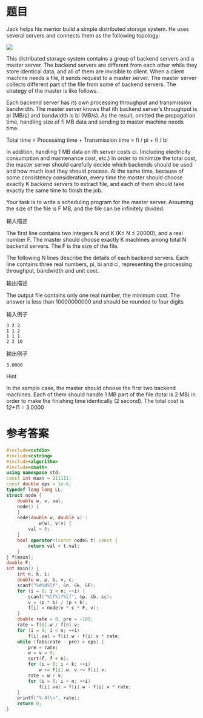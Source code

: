 # 题目
Jack helps his mentor build a simple distributed storage system. He uses several servers and connects them as the following topology:

![](http://uploadfiles.nowcoder.com/probs/acm/poj_5283desc_0.jpg)

This distributed storage system contains a group of backend servers and a master server. The backend servers are different from each other while they store identical data, and all of them are invisible to client. When a client machine needs a file, it sends request to a master server. The master server collects different part of the file from some of backend servers. The strategy of the master is like follows.

Each backend server has its own processing throughput and transmission bandwidth. The master server knows that ith backend server’s throughput is pi (MB/s) and bandwidth is bi (MB/s). As the result, omitted the propagation time, handling size of fi MB data and sending to master machine needs time:

Total time = Processing time + Transmission time = fi / pi + fi / bi

In addition, handling 1 MB data on ith server costs ci. (Including electricity consumption and maintenance cost, etc.) In order to minimize the total cost, the master server should carefully decide which backends should be used and how much load they should process. At the same time, because of some consistency consideration, every time the master should choose exactly K backend servers to extract file, and each of them should take exactly the same time to finish the job.

Your task is to write a scheduling program for the master server. Assuming the size of the file is F MB, and the file can be infinitely divided.

输入描述

The first line contains two integers N and K (K≤ N ≤ 20000), and a real number F. The master should choose exactly K machines among total N backend servers. The F is the size of the file.

The following N lines describe the details of each backend servers. Each line contains three real numbers, pi, bi and ci, representing the processing throughput, bandwidth and unit cost.

输出描述

The output file contains only one real number, the minimum cost. The answer is less than 10000000000 and should be rounded to four digits

输入例子
```
3 2 2
1 1 2
1 1 1
2 2 10
```
输出例子
```
3.0000
```
Hint

In the sample case, the master should choose the first two backend machines. Each of them should handle 1 MB part of the file (total is 2 MB) in order to make the finishing time identically (2 second). The total cost is 1*2+1*1 = 3.0000
# 参考答案
```c++
#include<cstdio>
#include<cstring>
#include<algorithm>
#include<cmath>
using namespace std;
const int maxn = 211111;
const double eps = 1e-6;
typedef long long LL;
struct node {
	double w, v, val;
	node() {
	}
	node(double w, double v) :
			w(w), v(v) {
		val = 0;
	}
	bool operator<(const node& t) const {
		return val < t.val;
	}
} f[maxn];
double F;
int main() {
	int n, k, i;
	double w, p, b, v, c;
	scanf("%d%d%lf", &n, &k, &F);
	for (i = 0; i < n; ++i) {
		scanf("%lf%lf%lf", &p, &b, &c);
		v = (p * b) / (p + b);
		f[i] = node(v * c * F, v);
	}
	double rate = 0, pre = -100;
	rate = f[0].w / f[0].v;
	for (i = 0; i < n; ++i)
		f[i].val = f[i].w - f[i].v * rate;
	while (fabs(rate - pre) > eps) {
		pre = rate;
		w = v = 0;
		sort(f, f + n);
		for (i = 0; i < k; ++i)
			w += f[i].w, v += f[i].v;
		rate = w / v;
		for (i = 0; i < n; ++i)
			f[i].val = f[i].w - f[i].v * rate;
	}
	printf("%.4f\n", rate);
	return 0;
}



